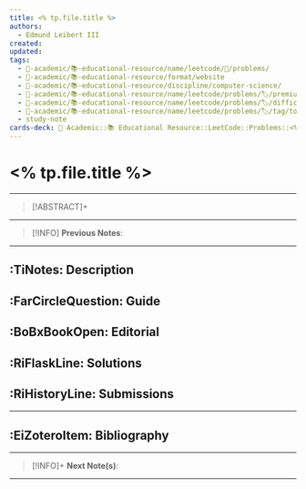 ```yaml
---
title: <% tp.file.title %>
authors:
  - Edmund Leibert III
created: 
updated: 
tags:
  - 🔴-academic/📚-educational-resource/name/leetcode/🔖/problems/
  - 🔴-academic/📚-educational-resource/format/website
  - 🔴-academic/📚-educational-resource/discipline/computer-science/
  - 🔴-academic/📚-educational-resource/name/leetcode/problems/🏷️/premium/
  - 🔴-academic/📚-educational-resource/name/leetcode/problems/🏷️/difficulty/
  - 🔴-academic/📚-educational-resource/name/leetcode/problems/🏷️/tag/topic/
  - study-note
cards-deck: 🔴 Academic::📚 Educational Resource::LeetCode::Problems::<% tp.file.title %>
---
```


# <% tp.file.title %>

---

> [!ABSTRACT]+
> 

---

> [!INFO]
> **Previous Notes**:
> 

---

## :TiNotes: Description

## :FarCircleQuestion: Guide

## :BoBxBookOpen: Editorial

## :RiFlaskLine: Solutions

## :RiHistoryLine: Submissions

---

## :EiZoteroItem: Bibliography

---

> [!INFO]+ 
> **Next Note(s)**:
> 

---